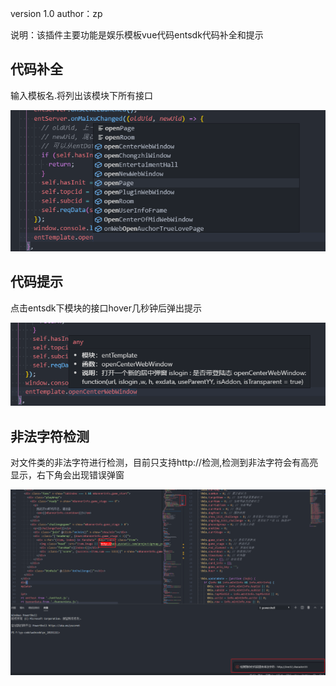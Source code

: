 version 1.0
author：zp

说明：该插件主要功能是娱乐模板vue代码entsdk代码补全和提示

## 代码补全
输入模板名.将列出该模块下所有接口

![buquan](https://raw.githubusercontent.com/zhouFear/vscode-pluin/master/img/buquan.png)

## 代码提示
点击entsdk下模块的接口hover几秒钟后弹出提示

![tips](https://raw.githubusercontent.com/zhouFear/vscode-pluin/master/img/tips.png)

## 非法字符检测
对文件类的非法字符进行检测，目前只支持http://检测,检测到非法字符会有高亮显示，右下角会出现错误弹窗

![check](https://raw.githubusercontent.com/zhouFear/vscode-pluin/master/img/check.png)

